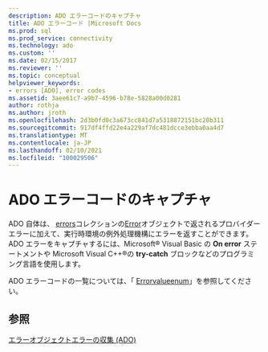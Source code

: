 ```yaml
---
description: ADO エラーコードのキャプチャ
title: ADO エラーコード |Microsoft Docs
ms.prod: sql
ms.prod_service: connectivity
ms.technology: ado
ms.custom: ''
ms.date: 02/15/2017
ms.reviewer: ''
ms.topic: conceptual
helpviewer_keywords:
- errors [ADO], error codes
ms.assetid: 3aee61c7-a9b7-4596-b78e-5828a00d0281
author: rothja
ms.author: jroth
ms.openlocfilehash: 2d3b0fd0c3a673cc841d7a5318872151bc20b311
ms.sourcegitcommit: 917df4ffd22e4a229af7dc481dcce3ebba0aa4d7
ms.translationtype: MT
ms.contentlocale: ja-JP
ms.lasthandoff: 02/10/2021
ms.locfileid: "100029506"
---
```

# <a name="capture-ado-error-codes"></a>ADO エラーコードのキャプチャ
ADO 自体は、 [errors](../../reference/ado-api/errors-collection-ado.md)コレクションの[Error](../../reference/ado-api/error-object.md)オブジェクトで返されるプロバイダーエラーに加えて、実行時環境の例外処理機構にエラーを返すことができます。 ADO エラーをキャプチャするには、Microsoft® Visual Basic の **On error** ステートメントや Microsoft Visual C++®の **try-catch** ブロックなどのプログラミング言語を使用します。

 ADO エラーコードの一覧については、「 [Errorvalueenum](../../reference/ado-api/errorvalueenum.md)」を参照してください。

## <a name="see-also"></a>参照
 [エラーオブジェクト](../../reference/ado-api/error-object.md)[エラーの収集 (ADO)](../../reference/ado-api/errors-collection-ado.md)